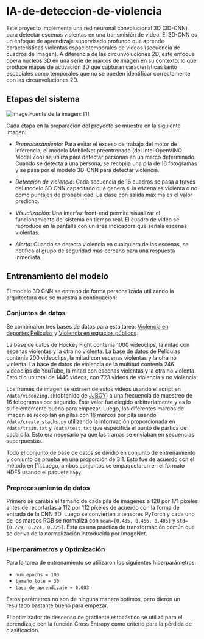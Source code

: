 # IA-de-deteccion-de-violencia
Este proyecto implementa una red neuronal convolucional 3D (3D-CNN) para detectar escenas violentas en una transmisión de video. El 3D-CNN es un enfoque de aprendizaje supervisado profundo que aprende características violentas espaciotemporales de videos (secuencia de cuadros de imagen). A diferencia de las circunvoluciones 2D, este enfoque opera núcleos 3D en una serie de marcos de imagen en su contexto, lo que produce mapas de activación 3D que capturan características tanto espaciales como temporales que no se pueden identificar correctamente con las circunvoluciones 2D.
## Etapas del sistema
![image](https://user-images.githubusercontent.com/54364070/177218033-1cfdcb29-167f-4af3-b232-6bbb5f09a1fe.png)
Fuente de la imagen: [1]

Cada etapa en la preparación del proyecto se muestra en la siguiente imagen:

* *Preprocesamiento:* Para evitar el exceso de trabajo del motor de inferencia, el modelo MobileNet preentrenado (del Intel OpenVINO Model Zoo) se utiliza para detectar personas en un marco determinado. Cuando se detecta a una persona, se recopila una pila de 16 fotogramas y se pasa por el modelo 3D-CNN para detectar violencia.
* *Detección de violencia:* Cada secuencia de 16 cuadros se pasa a través del modelo 3D CNN capacitado que genera si la escena es violenta o no como puntajes de probabilidad. La clase con salida máxima es el valor predicho.
* *Visualización:* Una interfaz front-end permite visualizar el funcionamiento del sistema en tiempo real. El cuadro de video se reproduce en la pantalla con un área indicadora que señala escenas violentas.

* *Alerta:* Cuando se detecta violencia en cualquiera de las escenas, se notifica al grupo de seguridad más cercano para una respuesta inmediata.
## Entrenamiento del modelo

El modelo 3D CNN se entrenó de forma personalizada utilizando la arquitectura que se muestra a continuación:

### Conjuntos de datos
Se combinaron tres bases de datos para esta tarea: [Violencia en deportes](http://academictorrents.com/details/38d9ed996a5a75a039b84cf8a137be794e7cee89/tech),[Peliculas](http://academictorrents.com/details/70e0794e2292fc051a13f05ea6f5b6c16f3d3635) y [Violencia en espacios públicos](https://www.openu.ac.il/home/hassner/data/violentflows/).

La base de datos de Hockey Fight contenía 1000 videoclips, la mitad con escenas violentas y la otra no violenta. La base de datos de Películas contenía 200 videoclips, la mitad con escenas violentas y la otra no violenta. La base de datos de violencia de la multitud contenía 246 videoclips de YouTube, la mitad con escenas violentas y la otra no violenta. Esto dio un total de 1446 videos, con 723 videos de violencia y no violencia.

Los frames de imagen se extraen de estos videos usando el script en `/data/video2img.sh`(obtenido de [JJBOY](https://github.com/JJBOY/C3D-pytorch)) a una frecuencia de muestreo de 16 fotogramas por segundo. Este valor fue elegido arbitrariamente y es lo suficientemente bueno para empezar. Luego, los diferentes marcos de imagen se recopilan en pilas con 16 marcos por pila usando `/data/create_stacks.py` utilizando la información proporcionada en `/data/train.txt` y `/data/test.txt` que especifica el punto de partida de cada pila. Esto era necesario ya que las tramas se enviaban en secuencias superpuestas.

Todo el conjunto de base de datos se dividió en conjunto de entrenamiento y conjunto de prueba en una proporción de 3:1. Esto fue de acuerdo con el método en [1].Luego, ambos conjuntos se empaquetaron en el formato HDF5 usando el paquete `h5py`.

### Preprocesamiento de datos

Primero se cambia el tamaño de cada pila de imágenes a 128 por 171 píxeles antes de recortarlas a 112 por 112 píxeles de acuerdo con la forma de entrada de la CNN 3D. Luego se convierten a tensores PyTorch y cada uno de los marcos RGB se normaliza con `mean=[0.485, 0.456, 0.406]` y `std=[0.229, 0.224, 0.225]`. Esta es una práctica de transformación común que se deriva de la normalización introducida por ImageNet.

### Hiperparámetros y Optimización

Para la tarea de entrenamiento se utilizaron los siguientes hiperparámetros:

* `num_epochs = 100`
* `tamaño_lote = 30`
* `tasa_de_aprendizaje = 0.003`

Estos parámetros no son de ninguna manera óptimos, pero dieron un resultado bastante bueno para empezar.

El optimizador de descenso de gradiente estocástico se utilizó para el aprendizaje con la función Cross Entropy como criterio para la pérdida de clasificación.

